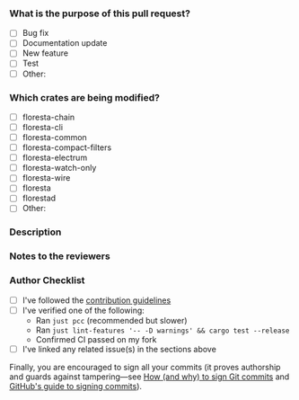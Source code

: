 ### What is the purpose of this pull request?

- [ ] Bug fix
- [ ] Documentation update
- [ ] New feature
- [ ] Test
- [ ] Other: <!-- Please describe it -->

### Which crates are being modified?

- [ ] floresta-chain
- [ ] floresta-cli
- [ ] floresta-common
- [ ] floresta-compact-filters
- [ ] floresta-electrum
- [ ] floresta-watch-only
- [ ] floresta-wire
- [ ] floresta
- [ ] florestad
- [ ] Other: <!-- Please describe it -->

### Description

<!-- Describe the purpose of this PR, what's being added and/or fixed. If there's an open issue for it, link it here -->

### Notes to the reviewers

<!-- In this section you can include notes directed to the reviewers, like explaining why some parts of the PR were done in a specific way -->

### Author Checklist

<!-- Feel free to remove this section once you've confirmed all items -->

- [ ] I've followed the [contribution guidelines](https://github.com/vinteumorg/Floresta/blob/master/CONTRIBUTING.md)
- [ ] I've verified one of the following:
  - Ran `just pcc` (recommended but slower)
  - Ran `just lint-features '-- -D warnings' && cargo test --release`
  - Confirmed CI passed on my fork
- [ ] I've linked any related issue(s) in the sections above

Finally, you are encouraged to sign all your commits (it proves authorship and guards against tampering—see [How (and why) to sign Git commits](https://withblue.ink/2020/05/17/how-and-why-to-sign-git-commits.html) and [GitHub's guide to signing commits](https://docs.github.com/en/authentication/managing-commit-signature-verification/signing-commits)).
